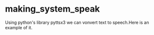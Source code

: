 # making_system_speak
Using python's library pyttsx3 we can vonvert text to speech.Here is an example of it.
